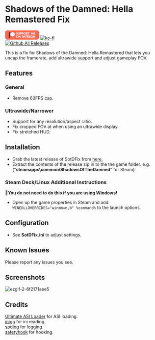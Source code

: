 # Shadows of the Damned: Hella Remastered Fix
[![Patreon-Button](https://raw.githubusercontent.com/Lyall/SotDFix/refs/heads/master/.github/Patreon-Button.png)](https://www.patreon.com/Wintermance) [![ko-fi](https://ko-fi.com/img/githubbutton_sm.svg)](https://ko-fi.com/W7W01UAI9)<br />
[![Github All Releases](https://img.shields.io/github/downloads/Lyall/SotDFix/total.svg)](https://github.com/Lyall/SotDFix/releases)

This is a fix for Shadows of the Damned: Hella Remastered that lets you uncap the framerate, add ultrawide support and adjust gameplay FOV.

## Features
### General
- Remove 60FPS cap.
 
### Ultrawide/Narrower
- Support for any resolution/aspect ratio.
- Fix cropped FOV at when using an ultrawide display.
- Fix stretched HUD.

## Installation
- Grab the latest release of SotDFix from [here.](https://github.com/Lyall/SotDFix/releases)
- Extract the contents of the release zip in to the the game folder. e.g. ("**steamapps\common\ShadowsOfTheDamned**" for Steam).

### Steam Deck/Linux Additional Instructions
🚩**You do not need to do this if you are using Windows!**
- Open up the game properties in Steam and add `WINEDLLOVERRIDES="winmm=n,b" %command%` to the launch options.

## Configuration
- See **SotDFix.ini** to adjust settings.

## Known Issues
Please report any issues you see.

## Screenshots
![ezgif-2-6f2171aee5](https://github.com/user-attachments/assets/1c07e4f5-e3b1-4feb-b4ba-346b959b5e6a)

## Credits
[Ultimate ASI Loader](https://github.com/ThirteenAG/Ultimate-ASI-Loader) for ASI loading. <br />
[inipp](https://github.com/mcmtroffaes/inipp) for ini reading. <br />
[spdlog](https://github.com/gabime/spdlog) for logging. <br />
[safetyhook](https://github.com/cursey/safetyhook) for hooking.
